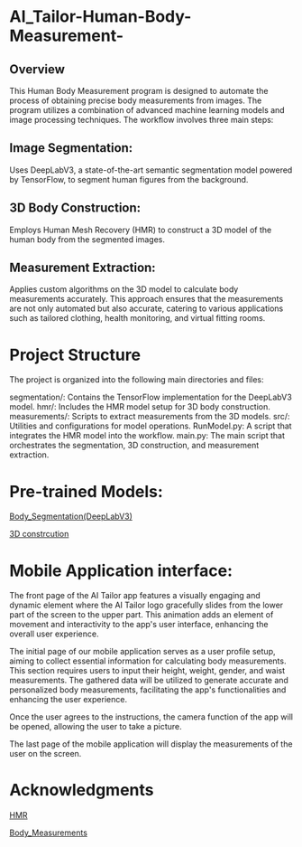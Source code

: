 # AI_Tailor-Human-Body-Measurement-
## Overview
This Human Body Measurement program is designed to automate the process of obtaining precise body measurements from images. The program utilizes a combination of advanced machine learning models and image processing techniques. The workflow involves three main steps:

## Image Segmentation:
Uses DeepLabV3, a state-of-the-art semantic segmentation model powered by TensorFlow, to segment human figures from the background.
## 3D Body Construction:
Employs Human Mesh Recovery (HMR) to construct a 3D model of the human body from the segmented images.
## Measurement Extraction: 
Applies custom algorithms on the 3D model to calculate body measurements accurately.
This approach ensures that the measurements are not only automated but also accurate, catering to various applications such as tailored clothing, health monitoring, and virtual fitting rooms.
# Project Structure
The project is organized into the following main directories and files:

segmentation/: Contains the TensorFlow implementation for the DeepLabV3 model.
hmr/: Includes the HMR model setup for 3D body construction.
measurements/: Scripts to extract measurements from the 3D models.
src/: Utilities and configurations for model operations.
RunModel.py: A script that integrates the HMR model into the workflow.
main.py: The main script that orchestrates the segmentation, 3D construction, and measurement extraction.

# Pre-trained Models:
[Body_Segmentation(DeepLabV3)](https://drive.google.com/drive/folders/1SNrbsXGBQuWTUebUmPMAerbsa1mKsjZB?usp=drive_link)

[3D constrcution](https://drive.google.com/drive/folders/1VTr73CjZs5wEYrGgWJpeduQ5-cxmvtGj?usp=drive_link)


# Mobile Application interface:
The front page of the AI Tailor app features a visually engaging and dynamic element where the AI Tailor logo gracefully slides from the lower part of the screen to the upper part. This animation adds an element of movement and interactivity to the app's user interface, enhancing the overall user experience.

The initial page of our mobile application serves as a user profile setup, aiming to collect essential information for calculating body measurements. This section requires users to input their height, weight, gender, and waist measurements. The gathered data will be utilized to generate accurate and personalized body measurements, facilitating the app's functionalities and enhancing the user experience.

Once the user agrees to the instructions, the camera function of the app will be opened, allowing the user to take a picture.

The last page of the mobile application will display the measurements of the user on the screen.



# Acknowledgments
[HMR](https://github.com/akanazawa/hmr?tab=readme-ov-file)

[Body_Measurements](Human-Body-Measurements-using-Computer-Vision)

